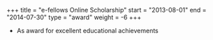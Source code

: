 +++
title = "e-fellows Online Scholarship"
start = "2013-08-01"
end = "2014-07-30"
type = "award"
weight = -6
+++

* As award for excellent educational achievements
